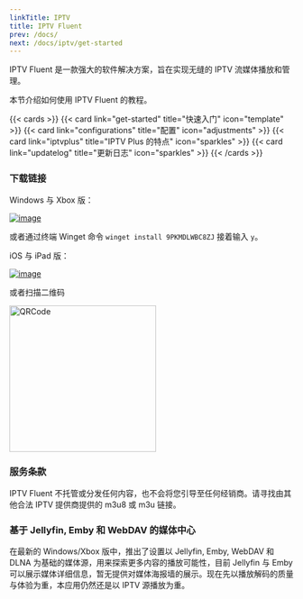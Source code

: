```yaml
---
linkTitle: IPTV
title: IPTV Fluent
prev: /docs/
next: /docs/iptv/get-started
---
```


IPTV Fluent 是一款强大的软件解决方案，旨在实现无缝的 IPTV 流媒体播放和管理。

本节介绍如何使用 IPTV Fluent 的教程。

<!--more-->
{{< cards >}}
{{< card link="get-started" title="快速入门" icon="template" >}}
{{< card link="configurations" title="配置" icon="adjustments" >}}
{{< card link="iptvplus" title="IPTV Plus 的特点" icon="sparkles" >}}
{{< card link="updatelog" title="更新日志" icon="sparkles" >}}
{{< /cards >}}

### 下载链接

Windows 与 Xbox 版：

[![image](https://od.lk/s/209911743_DGBCl/MicrosoftStoreDownload.PNG#left)](https://www.microsoft.com/store/productId/9PKMDLWBC8ZJ?cid=officialwebsite)

或者通过终端 Winget 命令 `winget install 9PKMDLWBC8ZJ` 接着输入 `y`。

iOS 与 iPad 版：

[![image](https://od.lk/s/221204631_BUHm4/AppStoreDownloadBadge.png#left)](https://apps.apple.com/app/id6744343679?pt=127753526&mt=8&ct=officialwebsite&platform=iphone)

或者扫描二维码

<img src="/images/IPTVFluentAppStoreQRCode.webp" width="260" alt="QRCode" />

### 服务条款

IPTV Fluent 不托管或分发任何内容，也不会将您引导至任何经销商。请寻找由其他合法 IPTV 提供商提供的 m3u8 或 m3u 链接。

### 基于 Jellyfin, Emby 和 WebDAV 的媒体中心

在最新的 Windows/Xbox 版中，推出了设置以 Jellyfin, Emby, WebDAV 和 DLNA 为基础的媒体源，用来探索更多内容的播放可能性，目前 Jellyfin 与 Emby 可以展示媒体详细信息，暂无提供对媒体海报墙的展示。现在先以播放解码的质量与体验为重，本应用仍然还是以 IPTV 源播放为重。
